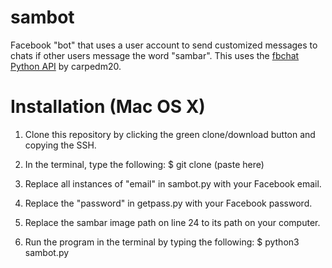# sambot
Facebook "bot" that uses a user account to send customized messages to chats if other users message the word "sambar". This uses the [fbchat Python API](https://github.com/carpedm20/fbchat) by carpedm20.

# Installation (Mac OS X)

1. Clone this repository by clicking the green clone/download button and copying the SSH. 

2. In the terminal, type the following: $ git clone (paste here)

3. Replace all instances of "email" in sambot.py with your Facebook email.

4. Replace the "password" in getpass.py with your Facebook password.

5. Replace the sambar image path on line 24 to its path on your computer.

6. Run the program in the terminal by typing the following: $ python3 sambot.py
